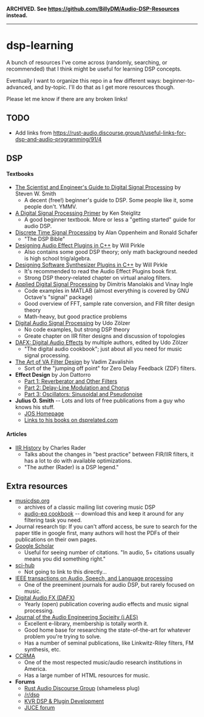 **ARCHIVED. See https://github.com/BillyDM/Audio-DSP-Resources instead.**

----

# dsp-learning

A bunch of resources I've come across (randomly, searching, or recommended) that I think might be useful for learning DSP concepts.

Eventually I want to organize this repo in a few different ways: beginner-to-advanced, and by-topic. I'll do that as I get more resources though.

Please let me know if there are any broken links!

## TODO

 - Add links from https://rust-audio.discourse.group/t/useful-links-for-dsp-and-audio-programming/91/4

## DSP

#### Textbooks

 - [The Scientist and Engineer's Guide to Digital Signal Processing](http://www.dspguide.com/pdfbook.htm) by Steven W. Smith
    - A decent (free!) beginner's guide to DSP. Some people like it, some people don't. YMMV.
 - [A Digital Signal Processing Primer](https://www.amazon.com/Digital-Signal-Processing-Primer-Applications/dp/0805316841) by Ken Steiglitz
    - A good beginner textbook. More or less a "getting started" guide for audio DSP.
 - [Discrete Time Signal Processing](https://www.amazon.com/Discrete-Time-Signal-Processing-3rd-Prentice-Hall/dp/0131988425) by Alan Oppenheim and Ronald Schafer
    - "The DSP Bible"
 - [Designing Audio Effect Plugins in C++](https://www.amazon.com/Designing-Audio-Effect-Plugins-C/dp/1138591939/ref=pd_lpo_sbs_14_t_1?_encoding=UTF8&psc=1&refRID=J06PKGQJVXXVV94X7DHR) by Will Pirkle
    - Also contains some good DSP theory; only math background needed is high school trig/algebra.
 - [Designing Software Synthesizer Plugins in C++](https://www.amazon.com/Designing-Software-Synthesizer-Plug-Ins-RackAFX/dp/1138787078/ref=pd_sbs_14_2/140-1426476-1774227?_encoding=UTF8&pd_rd_i=1138787078&pd_rd_r=07877825-8af5-11e9-8325-21d31ac0f1a2&pd_rd_w=mjd1w&pd_rd_wg=BFd8l&pf_rd_p=588939de-d3f8-42f1-a3d8-d556eae5797d&pf_rd_r=Q3S1N5PA30FZ44XN5RNX&psc=1&refRID=Q3S1N5PA30FZ44XN5RNX) by Will Pirkle
    - It's recommended to read the Audio Effect Plugins book first.
    - Strong DSP theory-related chapter on virtual analog filters.
 - [Applied Digital Signal Processing](https://www.amazon.com/Applied-Digital-Signal-Processing-Practice/dp/0521110025) by Dimitris Manolakis and Vinay Ingle
    - Code examples in MATLAB (almost everything is covered by GNU Octave's "signal" package)
    - Good overview of FFT, sample rate conversion, and FIR filter design theory
    - Math-heavy, but good practice problems
 - [Digital Audio Signal Processing](https://www.amazon.com/Digital-Audio-Signal-Processing-Z%C3%B6lzer/dp/0470997850) by Udo Zölzer
    - No code examples, but strong DSP theory
    - Greate chapter on IIR filter designs and discussion of topologies
 - [DAFX: Digital Audio Effects](https://www.amazon.com/DAFX-Digital-Effects-Udo-Z%C3%B6lzer/dp/0470665998/ref=pd_lpo_sbs_14_t_1?_encoding=UTF8&psc=1&refRID=XBMCPVRJ9SRA1PBA5W65) by multiple authors, edited by Udo Zölzer
    - "The digital audio cookbook"; just about all you need for music signal processing.
 - [The Art of VA Filter Design](https://www.native-instruments.com/fileadmin/ni_media/downloads/pdf/VAFilterDesign_1.1.1.pdf) by Vadim Zavalishin
    - Sort of the "jumping off point" for Zero Delay Feedback (ZDF) filters.
 - **Effect Design** by Jon Dattorro
     - [Part 1: Reverberator and Other Filters](https://ccrma.stanford.edu/~dattorro/EffectDesignPart1.pdf)
     - [Part 2: Delay-Line Modulation and Chorus](https://ccrma.stanford.edu/~dattorro/EffectDesignPart2.pdf)
     - [Part 3: Oscillators: Sinusoidal and Pseudonoise](https://ccrma.stanford.edu/~dattorro/EffectDesignPart3.pdf)
 - **Julius O. Smith** -- Lots and lots of free publications from a guy who knows his stuff.
     - [JOS Homepage](https://ccrma.stanford.edu/~jos/)
     - [Links to his books on dsprelated.com](https://www.dsprelated.com/freebooks.php)

#### Articles

 - [IIR History](http://www.rci.rutgers.edu/~shunsun/resource/IIR_History.pdf) by Charles Rader
     - Talks about the changes in "best practice" between FIR/IIR filters, it has a lot to do with available optimizations.
     - "The auther (Rader) is a DSP legend."

## Extra resources

 - [musicdsp.org](http://www.musicdsp.org/en/latest/)
    - archives of a classic mailing list covering music DSP
    - [audio-eq cookbook](https://www.musicdsp.org/en/latest/Filters/197-rbj-audio-eq-cookbook.html?highlight=audio%20eq%20cookbook) -- download this and keep it around for any filtering task you need.
 - Journal research tip: If you can't afford access, be sure to search for the paper title in google first, many authors will host the PDFs of their publications on their own pages.
 - [Google Scholar](https://www.kvraudio.com/forum/viewforum.php?f=33&sid=c5ec6fcced363b6102b21b5be3b843c0)
    - Useful for seeing number of citations. "In audio, 5+ citations usually means you did something right."
 - [sci-hub](https://en.wikipedia.org/wiki/Sci-Hub)
    - Not going to link to this directly...
 - [IEEE transactions on Audio, Speech, and Language processing](https://ieeexplore.ieee.org/xpl/RecentIssue.jsp?punumber=10376)
    - One of the preeminent journals for audio DSP, but rarely focused on music.
 - [Digital Audio FX (DAFX)](http://www.dafx.de/)
    - Yearly (open) publication covering audio effects and music signal processing.
 - [Journal of the Audio Engineering Socieity (j.AES)](http://www.aes.org/e-lib/)
    - Excellent e-library, membership is totally worth it.
    - Good home base for researching the state-of-the-art for whatever problem you're trying to solve.
    - Has a number of seminal publications, like Linkwitz-Riley filters, FM synthesis, etc.
 - [CCRMA](https://ccrma.stanford.edu/)
    - One of the most respected music/audio research institutions in America.
    - Has a large number of HTML resources for music.
 - **Forums**
    - [Rust Audio Discourse Group](https://rust-audio.discourse.group/) (shameless plug)
    - [/r/dsp](https://www.reddit.com/dsp)
    - [KVR DSP & Plugin Development](https://www.kvraudio.com/forum/viewforum.php?f=33&sid=c5ec6fcced363b6102b21b5be3b843c0)
    - [JUCE forum](https://www.forum.juce.com)
